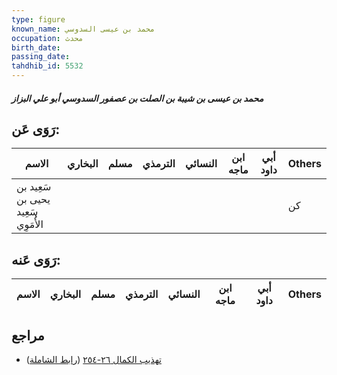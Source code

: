 ```yaml
---
type: figure
known_name: محمد بن عيسى السدوسي
occupation: محدث
birth_date:
passing_date:
tahdhib_id: 5532
---
```

##### محمد بن عيسى بن شيبة بن الصلت بن عصفور السدوسي أبو علي البزاز

## رَوَى عَن:
| الاسم                              | البخاري | مسلم | الترمذي | النسائي | ابن ماجه | أبي داود | Others |
| ---------------------------------- | ------- | ---- | ------- | ------- | -------- | -------- | ------ |
| سَعِيد بن يحيى بن سَعِيد الأُمَوِي |         |      |         |         |          |          | كن     |
## رَوَى عَنه:
| الاسم | البخاري | مسلم | الترمذي | النسائي | ابن ماجه | أبي داود | Others |
| ----- | ------- | ---- | ------- | ------- | -------- | -------- | ------ |
## مراجع
- [تهذيب الكمال ٢٦-٢٥٤](obsidian://open?vault=Tahdhib-al-Kamal&file=Figures/٥٥٣٢-محمد%20بن%20عيسى%20بن%20شيبة%20بن%20الصلت%20بن%20عصفور%20السدوسي%20أبو%20علي%20البزاز) ([رابط الشاملة](https://shamela.ws/book/3722/14002))